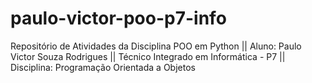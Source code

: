 # paulo-victor-poo-p7-info
Repositório de Atividades da Disciplina POO em Python ||
Aluno: Paulo Victor Souza Rodrigues ||
Técnico Integrado em Informática - P7 ||
Disciplina: Programação Orientada a Objetos